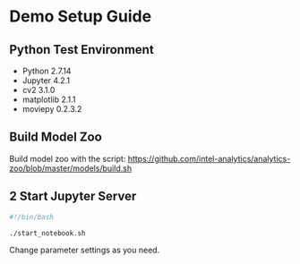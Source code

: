# Demo Setup Guide

## Python Test Environment

* Python 2.7.14
* Jupyter 4.2.1
* cv2 3.1.0
* matplotlib 2.1.1
* moviepy 0.2.3.2


## Build Model Zoo

Build model zoo with the script: https://github.com/intel-analytics/analytics-zoo/blob/master/models/build.sh


## 2 Start Jupyter Server

```bash
#!/bin/bash

./start_notebook.sh
```

Change parameter settings as you need. 

